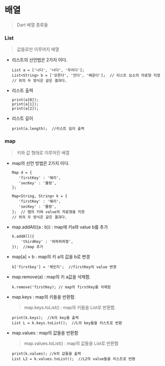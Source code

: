 # 배열
> Dart 배열 종류들 

### List
> 값들로만 이루어지 배열
* 리스트의 선언법은 2가지 이다.
    ```
    List a = ['나다', '너다', '우리다'];
    List<String> b = ['모른다', '안다', '배운다'];  // 리스트 요소의 자료형 지정
    // 위의 두 방식은 같은 결과다.
    ```
* 리스트 출력
    ```
    print(a[0]);
    print(a[1]);
    print(a[2]);
    ```
* 리스트 길이
    ```
    print(a.length);  //리스트 길이 출력
    ```
### map
> 키와 값 형태로 이루어진 배열
* map의 선언 방법은 2가지 이다.
    ```
    Map d = {
       'firstKey' : '해리',
       'secKey' : '몰랑', 
    };

    Map<String, String> k = {
       'firstKey' : '해리',
       'secKey' : '몰랑', 
    };  // 맵의 키와 value의 자료형을 지정
    // 위의 두 방식은 같은 결과다.
    ```
* map.addAll({a : b}) : map에 키a와 value b를 추가
    ```
    k.addAll({
        'thirdKey' : '하하하하핳',
    });  //map 추가
    ```
* map[a] = b : map의 키 a의 값을 b로 변경
    ```
    k['firstkey'] = '체인지';  //firstKey의 value 변경
    ```
* map.remove(a) : map의 키 a값을 삭제함.
    ```
    k.remove('firstKey); // map의 firstKey를 삭제함
    ```
* map.keys : map의 키들을 반환함.
    > map.keys.toList() : map의 키들을 List로 반환함.
    ```
    print(k.keys);  //k의 key들 출력
    List L = k.keys.toList();  //L의 key들을 리스트로 반환
    ```
* map.values : map의 값들을 반환함
    > map.values.toList() : map의 값들을 List로 반환함
    ```
    print(k.values); //k의 값들을 출력
    List L2 = k.values.toList();  //L2의 value들을 리스트로 반환
    ```